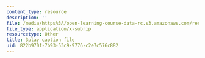 ```yaml
---
content_type: resource
description: ''
file: /media/https%3A/open-learning-course-data-rc.s3.amazonaws.com/res-ll-005-mathematics-of-big-data-and-machine-learning-january-iap-2020/822b970f7b9353c99776c2e7c576c882_mbr667kATEg.vtt
file_type: application/x-subrip
resourcetype: Other
title: 3play caption file
uid: 822b970f-7b93-53c9-9776-c2e7c576c882
---
```

